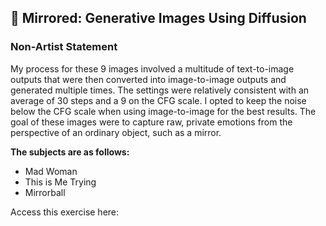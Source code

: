 ## :tulip: Mirrored: Generative Images Using Diffusion
### Non-Artist Statement
My process for these 9 images involved a multitude of text-to-image outputs that were then converted into image-to-image outputs and generated multiple times. The settings were relatively consistent with an average of 30 steps and a 9 on the CFG scale. 
I opted to keep the noise below the CFG scale when using image-to-image for the best results. The goal of these images were to capture raw, private emotions from the perspective of an ordinary object, such as a mirror. 

<strong>The subjects are as follows:</strong>
- Mad Woman
- This is Me Trying
- Mirrorball

Access this exercise here: 

